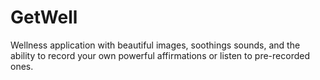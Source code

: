 # GetWell
Wellness application with beautiful images, soothings sounds, and the ability to record your own powerful affirmations or listen to pre-recorded ones.
